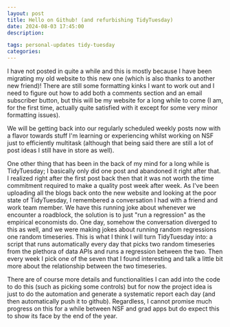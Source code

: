 ```yaml
---
layout: post
title: Hello on Github! (and refurbishing TidyTuesday)
date: 2024-08-03 17:45:00
description: 

tags: personal-updates tidy-tuesday
categories:
---
```


I have not posted in quite a while and this is mostly because I have been migrating my old website to this new one (which is also thanks to another new friend)! There are still some formatting kinks I want to work out and I need to figure out how to add both a comments section and an email subscriber button, but this will be my website for a long while to come (I am, for the first time, actually quite satisfied with it except for some very minor formatting issues).

We will be getting back into our regularly scheduled weekly posts now with a flavor towards stuff I'm learning or experiencing whilst working on NSF just to efficiently multitask (although that being said there are still a lot of post ideas I still have in store as well).

One other thing that has been in the back of my mind for a long while is TidyTuesday; I basically only did one post and abandoned it right after that. I realized right after the first post back then that it was not worth the time commitment required to make a quality post week after week. As I've been uploading all the blogs back onto the new website and looking at the poor state of TidyTuesday, I remembered a conversation I had with a friend and work team member. We have this running joke about whenever we encounter a roadblock, the solution is to just "run a regression" as the empirical economists do. One day, somehow the conversation diverged to this as well, and we were making jokes about running random regressions one random timeseries. This is what I think I will turn TidyTuesday into: a script that runs automatically every day that picks two random timeseries from the plethora of data APIs and runs a regression between the two. Then every week I pick one of the seven that I found interesting and talk a little bit more about the relationship between the two timeseries.

There are of course more details and functionalities I can add into the code to do this (such as picking some controls) but for now the project idea is just to do the automation and generate a systematic report each day (and then automatically push it to github). Regardless, I cannot promise much progress on this for a while between NSF and grad apps but do expect this to show its face by the end of the year.
